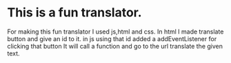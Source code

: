 # This is a fun translator.

For making this fun translator I used js,html and css.
In html I made translate button and give an id to it.
in js using that id added a addEventListener for clicking that button It will call a function 
and go to the url translate the given text.